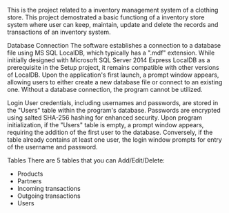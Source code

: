 This is the project related to a inventory management system of a clothing store. This project demostrated a basic functiong of a inventory store system where user can keep, maintain, update and delete the records and transactions of an inventory system. 

Database Connection
The software establishes a connection to a database file using MS SQL LocalDB, which typically has a ".mdf" extension. While initially designed with Microsoft SQL Server 2014 Express LocalDB as a prerequisite in the Setup project, it remains compatible with other versions of LocalDB. Upon the application's first launch, a prompt window appears, allowing users to either create a new database file or connect to an existing one. Without a database connection, the program cannot be utilized. 

Login
User credentials, including usernames and passwords, are stored in the "Users" table within the program's database. Passwords are encrypted using salted SHA-256 hashing for enhanced security. Upon program initialization, if the "Users" table is empty, a prompt window appears, requiring the addition of the first user to the database. Conversely, if the table already contains at least one user, the login window prompts for entry of the username and password. 

Tables
There are 5 tables that you can Add/Edit/Delete:
- Products
- Partners
- Incoming transactions
- Outgoing transactions
- Users
